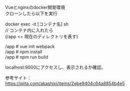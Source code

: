 Vueとnginxのdocker開発環境  
クローンしたら以下を実行  
  
docker exec -it [コンテナ名] sh  
// コンテナ内に入れたら  
(/app <= 現在のディレクトリを表す)  
  
/app # vue init webpack  
/app # npm install  
/app # npm run build  
  
localhost:9000にアクセスし、表示されるか確認。  
  
参考サイト：  
https://qiita.com/akashixi/items/2ebe9404c64a8854b4e5
